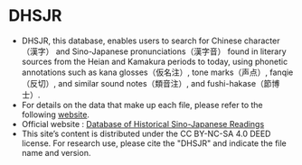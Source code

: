 # DHSJR
- DHSJR, this database, enables users to search for Chinese character（漢字） and Sino-Japanese pronunciations（漢字音） found in literary sources from the Heian and Kamakura periods to today, using phonetic annotations such as kana glosses（仮名注）, tone marks（声点）, fanqie（反切）, and similar sound notes（類音注）, and fushi-hakase（節博士）.
- For details on the data that make up each file, please refer to the following [website](https://dhsjr.w.waseda.jp/?page_id=19).
- Official website : [Database of Historical Sino-Japanese Readings](https://dhsjr.w.waseda.jp)
- This site’s content is distributed under the CC BY-NC-SA 4.0 DEED license.
For research use, please cite the "DHSJR" and indicate the file name and version.

